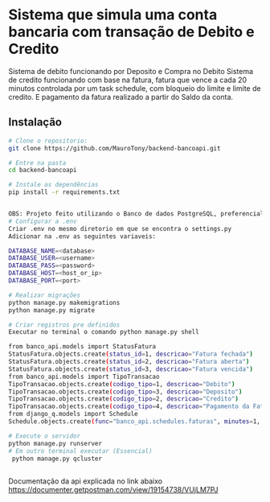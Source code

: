 # Sistema que simula uma conta bancaria com transação de Debito e Credito

Sistema de debito funcionando por Deposito e Compra no Debito
Sistema de credito funcionando com base na fatura, fatura que vence a cada 20 minutos controlada por um task schedule, com bloqueio do limite e limite de credito. E pagamento da fatura realizado a partir do Saldo da conta.

## Instalação

```bash
# Clone o repositorio:
git clone https://github.com/MauroTony/backend-bancoapi.git

# Entre na pasta
cd backend-bancoapi

# Instale as dependências
pip install -r requirements.txt


OBS: Projeto feito utilizando o Banco de dados PostgreSQL, preferencialmente utilize o mesmo se possivel.
# Configurar a .env
Criar .env no mesmo diretorio em que se encontra o settings.py
Adicionar na .env as seguintes variaveis:

DATABASE_NAME=<database>
DATABASE_USER=<username>
DATABASE_PASS=<password>
DATABASE_HOST=<host_or_ip>
DATABASE_PORT=<port>

# Realizar migrações
python manage.py makemigrations
python manage.py migrate

# Criar registros pre definidos
Executar no terminal o comando python manage.py shell

from banco_api.models import StatusFatura
StatusFatura.objects.create(status_id=1, descricao="Fatura fechada")
StatusFatura.objects.create(status_id=2, descricao="Fatura aberta")
StatusFatura.objects.create(status_id=3, descricao="Fatura vencida")
from banco_api.models import TipoTransacao
TipoTransacao.objects.create(codigo_tipo=1, descricao="Debito")
TipoTransacao.objects.create(codigo_tipo=3, descricao="Deposito")
TipoTransacao.objects.create(codigo_tipo=2, descricao="Credito")
TipoTransacao.objects.create(codigo_tipo=4, descricao="Pagamento da Fatura")
from django_q.models import Schedule
Schedule.objects.create(func="banco_api.schedules.faturas", minutes=1, repeats=-1, schedule_type="I")

# Execute o servidor
python manage.py runserver
# Em outro terminal executar (Essencial)
 python manage.py qcluster
 
```
Documentação da api explicada no link abaixo
https://documenter.getpostman.com/view/19154738/VUjLM7PJ

